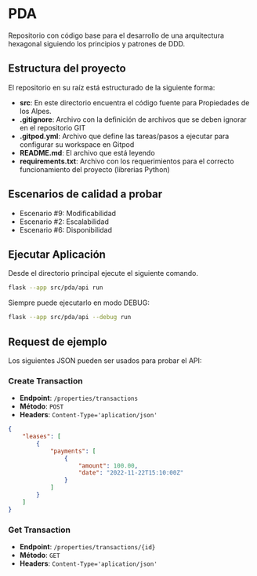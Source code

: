 # PDA

Repositorio con código base para el desarrollo de una arquitectura hexagonal siguiendo los principios y patrones de DDD.


## Estructura del proyecto

El repositorio en su raíz está estructurado de la siguiente forma:

- **src**: En este directorio encuentra el código fuente para Propiedades de los Alpes.
- **.gitignore**: Archivo con la definición de archivos que se deben ignorar en el repositorio GIT
- **.gitpod.yml**: Archivo que define las tareas/pasos a ejecutar para configurar su workspace en Gitpod
- **README.md**: El archivo que está leyendo
- **requirements.txt**: Archivo con los requerimientos para el correcto funcionamiento del proyecto (librerias Python)

## Escenarios de calidad a probar
- Escenario #9: Modificabilidad
- Escenario #2: Escalabilidad
- Escenario #6: Disponibilidad


## Ejecutar Aplicación

Desde el directorio principal ejecute el siguiente comando.

```bash
flask --app src/pda/api run
```

Siempre puede ejecutarlo en modo DEBUG:

```bash
flask --app src/pda/api --debug run
```


## Request de ejemplo

Los siguientes JSON pueden ser usados para probar el API:

### Create Transaction

- **Endpoint**: `/properties/transactions`
- **Método**: `POST`
- **Headers**: `Content-Type='aplication/json'`

```json
{
    "leases": [
        {
            "payments": [
                {
                    "amount": 100.00,
                    "date": "2022-11-22T15:10:00Z"
                }
            ]
        }
    ]
}
```

### Get Transaction

- **Endpoint**: `/properties/transactions/{id}`
- **Método**: `GET`
- **Headers**: `Content-Type='aplication/json'`
